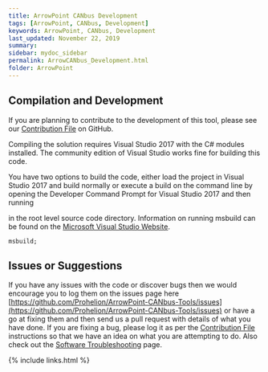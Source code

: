 ```yaml
---
title: ArrowPoint CANbus Development
tags: [ArrowPoint, CANbus, Development]
keywords: ArrowPoint, CANbus, Development
last_updated: November 22, 2019
summary: 
sidebar: mydoc_sidebar
permalink: ArrowCANbus_Development.html
folder: ArrowPoint
---
```


## Compilation and Development
If you are planning to contribute to the development of this tool, please see our [Contribution File](https://github.com/Prohelion/ArrowPoint-CANbus-Tools/blob/master/CONTRIBUTING.md) on GitHub.

Compiling the solution requires Visual Studio 2017 with the C# modules installed. The community edition of Visual Studio works fine for building this code.

You have two options to build the code, either load the project in Visual Studio 2017 and build normally or execute a build on the command line by opening the Developer Command Prompt for Visual Studio 2017 and then running

in the root level source code directory. Information on running msbuild can be found on the [Microsoft Visual Studio Website](https://docs.microsoft.com/en-us/cpp/build/building-on-the-command-line?redirectedfrom=MSDN&view=vs-2019).

```shell
msbuild;
```

## Issues or Suggestions
If you have any issues with the code or discover bugs then we would encourage you to log them on the issues page here [https://github.com/Prohelion/ArrowPoint-CANbus-Tools/issues](https://github.com/Prohelion/ArrowPoint-CANbus-Tools/issues) or have a go at fixing them and then send us a pull request with details of what you have done. If you are fixing a bug, please log it as per the [Contribution File](https://github.com/Prohelion/ArrowPoint-CANbus-Tools/blob/master/CONTRIBUTING.md) instructions so that we have an idea on what you are attempting to do. Also check out the [Software Troubleshooting](Arrow_SoftwareTroubleshooting.html) page.

{% include links.html %}